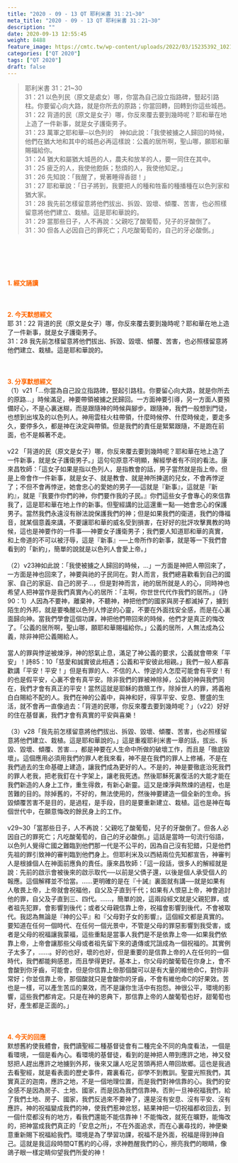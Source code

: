 ```yaml
---
title: "2020 - 09 - 13 QT 耶利米書 31：21~30"
meta_title: "2020 - 09 - 13 QT 耶利米書 31：21~30"
description: ""
date: 2020-09-13 12:55:45
weight: 8488
feature_image: https://cmtc.tw/wp-content/uploads/2022/03/15235392_10211799862337740_180693556567566654_o-1.webp
categories: ["QT 2020"]
tags: ["QT 2020"]
draft: false
---
```


<blockquote>耶利米書 31：21~30<br />
31：21 以色列民（原文是處女）哪，你當為自己設立指路碑，豎起引路柱。你要留心向大路，就是你所去的原路；你當回轉，回轉到你這些城邑。<br />
31：22 背道的民（原文是女子）哪，你反來覆去要到幾時呢？耶和華在地上造了一件新事，就是女子護衛男子。<br />
31：23 萬軍之耶和華─以色列的　神如此說：「我使被擄之人歸回的時候，他們在猶大地和其中的城邑必再這樣說：公義的居所啊，聖山哪，願耶和華賜福給你。<br />
31：24 猶大和屬猶大城邑的人，農夫和放羊的人，要一同住在其中。<br />
31：25 疲乏的人，我使他飽飫；愁煩的人，我使他知足。」<br />
31：26 先知說：「我醒了，覺著睡得香甜！」<br />
31：27 耶和華說：「日子將到，我要把人的種和牲畜的種播種在以色列家和猶大家。<br />
31：28 我先前怎樣留意將他們拔出、拆毀、毀壞、傾覆、苦害，也必照樣留意將他們建立、栽植。這是耶和華說的。<br />
31：29 當那些日子，人不再說：父親吃了酸葡萄，兒子的牙酸倒了。<br />
31：30 但各人必因自己的罪死亡；凡吃酸葡萄的，自己的牙必酸倒。」</blockquote><br />
&nbsp;<br />
<br />
&nbsp;<br />
<br />
<span style="color: #ff6600;"><strong>1. </strong><strong>經文誦讀</strong></span><br />
<br />
<span style="color: #ff6600;"><strong> </strong></span><br />
<br />
<span style="color: #ff6600;"><strong>2. 今天默想</strong><strong>經文<br />
</strong></span>耶 31：22 背道的民（原文是女子）哪，你反來覆去要到幾時呢？耶和華在地上造了一件新事，就是女子護衛男子。<br />
31：28 我先前怎樣留意將他們拔出、拆毀、毀壞、傾覆、苦害，也必照樣留意將他們建立、栽植。這是耶和華說的。<br />
<br />
&nbsp;<br />
<br />
<span style="color: #ff6600;"><strong>3. 分享默想經文<br />
</strong></span>（1）v21「…你當為自己設立指路碑，豎起引路柱。你要留心向大路，就是你所去的原路…」時候滿足，神要帶領被擄之民歸回。一方面神要引導，另一方面人要預備好心，不是心裏迷糊，而是跟隨神的時候與腳步。跟隨神，我們一般想到門徒，也想到出埃及的以色列人。神用雲柱火柱帶領，什麼時候停、什麼時候走，要走多久，要停多久，都是神在決定與帶領。但是我們的責任是緊緊跟隨，不是跑在前面，也不是賴著不走。<br />
<br />
v22 「背道的民（原文是女子）哪，你反來覆去要到幾時呢？耶和華在地上造了一件新事，就是女子護衛男子。」這句句原意不明顯，解經學者有不同的看法。康來昌牧師：「這女子如果是指以色列人，是指教會的話，男子當然就是指上帝。但是上帝會作一件新事，就是女子、就是教會、就是神所揀選的兒女，不會再悖逆了；不但不會再悖逆，她會忠心的愛她的男子──這就是『新事』，這就是『新約』，就是『我要作你們的神，你們要作我的子民。』你們這些女子會專心的來信靠我了，這是耶和華在地上作的新事。但聖經講的比這還重一點──她會忠心的保護男子。當然我們永遠沒有辦法說保護我們的神；但是如果我們的衛道，我們的傳福音，就某個意義來講，不要讓耶和華的威名受到損害，在好好的批評攻擊異教的時候，這也是神要作的一件事──神要女子護衛男子；我們要人知道耶和華的真實，和上帝道的不可以被汙辱，這是『新事』──上帝所作的新事，就是等一下我們會看到的「新約」，簡單的說就是以色列人會愛上帝。」<br />
<br />
（2）v23神如此說：「我使被擄之人歸回的時候，…」一方面是神把人帶回來了，一方面是神也回來了，神要與祂的子民同在。對人而言，我們總喜歡看到自己的國家、自己的家庭、自己的房子…，但是對神而言，祂的居所就是人的心，同時神也希望人把神當作是我們真實內心的居所：「主啊，你世世代代作我們的居所。」（詩90：1）人因為不要神，離棄神，不聽神，神把他們的國家與房子都滅掉了，擄到陌生的外邦，就是要喚醒以色列人悖逆的心靈，不要在外面找安全感，而是在心裏面歸向神。當我們學會這個功課，神把他們帶回來的時候，他們才是真正的悔改了。「公義的居所啊，聖山哪，願耶和華賜福給你。」公義的居所，人無法成為公義，除非神把公義賜給人。<br />
<br />
當人的罪與悖逆被煉淨，神的怒氣止息，滿足了神公義的要求，公義就會帶來「平安」！詩85：10「慈愛和誠實彼此相遇；公義和平安彼此相親。」我們一般人都喜歡講「平安！平安！」但是有罪的人、不信的人、悖逆的人怎麼可能會有平安！有的也是假平安，心裏不會有真平安。除非我們的罪被神除掉，公義的神與我們同在，我們才會有真正的平安！當然這就是耶穌的救贖工作，除掉世人的罪，將義袍白白賜給不配的人。我們在神的公義中，與神和好，得享平安、安息、豐盛的生活，就不會再一直像過去：「背道的民哪，你反來覆去要到幾時呢？」（v22）好好的住在基督裏，我們才會有真實的平安與喜樂！<br />
<br />
（3）v28「我先前怎樣留意將他們拔出、拆毀、毀壞、傾覆、苦害，也必照樣留意將他們建立、栽植。這是耶和華說的。」這是重複耶利米書一章的話，拔出、拆毀、毀壞、傾覆、苦害…，都是神要在人生命中所做的破壞工作，而且是「徹底毀壞」。這個應用必須用我們的罪人老我來看，神不是在我們的罪人上修補，不是在我們過去的生命基礎上建造，讓我們成為更好的人。不是的，神是要徹底治死我們的罪人老我，把老我釘在十字架上，讓老我死透。然後耶穌死裏復活的大能才能在我們新造的人身上工作，重生得救，有新心新靈。這又是煉淨與熬煉的過程，也是苦難的目的。除掉舊的，不好的，無法使用的，然後神要建造一個全新的生命。拆毀傾覆苦害不是目的，是過程，是手段，目的是要重新建立、栽植。這也是神在每個世代中，在願意悔改的餘民身上的工作。<br />
<br />
v29~30「當那些日子，人不再說：父親吃了酸葡萄，兒子的牙酸倒了。但各人必因自己的罪死亡；凡吃酸葡萄的，自己的牙必酸倒。」這話是當時一句流行俗語，以色列人覺得亡國之難臨到他們那一代是不公平的，因為自己沒有犯錯，只是他們先祖的罪引致神的審判臨到他們身上。但耶利米及以西結兩位先知都宣告，神審判人是根據個人在神面前應負的責任。康來昌牧師：「這一段話，很多人的解經就是說：先前的啟示會被後來的啟示取代──以前是父債子還，以後是個人承受個人的報應。這個解釋並不恰當。……更明確的是在『十誡』裏面就有講──就是如果有人敬畏上帝，上帝就會祝福他，自父及子直到千代；如果有人恨惡上帝，神會追討他的罪，自父及子直到三、四代。……，簡單的說，這兩段經文就是父親犯罪，或者祖先犯罪，會影響到後代；或者父母親信靠上帝，祝福會影響到後代，不會被取代。我認為無論是『神的公平』和『父母對子女的影響』，這個經文都是真實的。要知道在任何一個時代、在任何一個光景中，不管是父母的罪惡影響到我受害，或者是父母的祝福讓我蒙福，這些重點是當事人我們是不是依靠上帝──如果我們依靠上帝，上帝會讓那些父母或者祖先留下來的遺傳或咒詛成為一個祝福的。其實例子太多了，……。好的也好，壞的也好，但是重要的是信靠上帝的人在任何的一個時代，我們都能夠感恩，而且學得更好。基本上，你父母的酸葡萄在你身上，會不會酸到你牙齒，可能會，但是你信靠上帝那個酸可以是有大量的維他命C，對你非常好；你並信靠上帝，那個酸就只是會酸你的牙齒，不會有維他命C的好果效。苦也是一樣，可以產生苦瓜的果效，而不是讓你生活中有抱怨。神很公平，環境的影響，這些我們都肯定。只是在神的恩典下，那信靠上帝的人酸葡萄也好，甜葡萄也好，產生都是正面的。」<br />
<br />
&nbsp;<br />
<br />
<span style="color: #ff6600;"><strong>4. 今天的回應<br />
</strong></span>默想舊約使我體會，我們讀聖經二種基督徒會有二種完全不同的角度看法，一個是看環境，一個是看內心。看環境的基督徒，看到的是神把人帶到應許之地，神又發怒把人趕出應許之地擄到外邦，後來又讓人吃足苦頭再把人帶回故鄉。這也是我過去看聖經，就是看表面的歷史事件，霧裏看花，卻學不到教訓。聖靈光照我們，其實真正的迦南，應許之地，不是一個地理位置，而是我們對神信靠的心。我們的安全感不是因為房子、土地、國家，而是因為我們信靠神。否則一旦神祝福我們，給了我們土地、房子、國家，我們反過來不要神了，還是沒有安息、沒有平安、沒有應許。神的祝福變成我們的神，使我們惹神忿怒，結果神把一切祝福都收回去，到一個什麼都沒有的地方，看我們還能不能信靠神！不能悔改，就死在曠野，能悔改的，把神當成我們真正的「安息之所」，不在外面追求，而在心裏尋找的，神便樂意重新賜下祝福給我們。環境是為了學習功課，祝福不是外面，祝福是得到神自己。這就是我這段時間QT舊約的心得，求神甦醒我們的心，擦亮我們的眼睛，像鴿子眼一樣定睛仰望我們所愛的神！
        